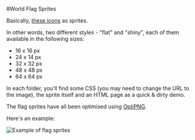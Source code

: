 #World Flag Sprites

Basically, [these icons](https://www.gosquared.com/resources/flag-icons/) as sprites.

In other words, two different styles - "flat" and "shiny", each of them available in the following sizes:

* 16 x 16 px
* 24 x 14 px
* 32 x 32 px
* 48 x 48 px
* 64 x 64 px

In each folder, you'll find some CSS (you may need to change the URL to the image), the sprite itself and an HTML page as a quick & dirty demo.

The flag sprites have all been optimised using [OptiPNG](http://optipng.sourceforge.net/).

Here's an example:

![Example of flag sprites](https://raw.githubusercontent.com/lukaswhite/World-Flag-Sprites/master/shiny/48/flags.png)